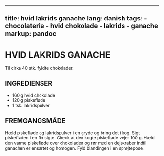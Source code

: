 
---
title: hvid lakrids ganache
lang: danish
tags: 
    - chocolaterie 
    - hvid chokolade
    - lakrids
    - ganache
markup: pandoc
---

# HVID LAKRIDS GANACHE

Til cirka 40 stk. fyldte chokolader.

## INGREDIENSER

- 160 g hvid chokolade
- 120 g piskefløde
- 1 tsk. lakridspulver

## FREMGANGSMÅDE

Hæld piskefløde og lakridspulver i en gryde og bring det i kog.
Sigt piskefløden i en fin sigte.
Check at den kogte piskefløde vejer 100 g.
Hæld den varme piskefløde over chokoladen og rør med en dejskraber indtil ganachen er ensartet og homogen.
Fyld blandingen i en sprøjtepose.


